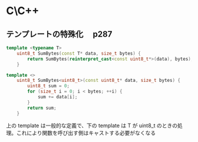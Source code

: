 # C\C++

## テンプレートの特殊化　 p287

```c++
template <typename T>
    uint8_t SumBytes(const T* data, size_t bytes) {
        return SumBytes(reinterpret_cast<const uint8_t*>(data), bytes);
    }

template <>
    uint8_t SumBytes<uint8_t>(const uint8_t* data, size_t bytes) {
        uint8_t sum = 0;
        for (size_t i = 0; i < bytes; ++i) {
            sum += data[i];
        }
        return sum;
    }
```

上の template は一般的な定義で、下の template は T が uint8_t のときの処理。これにより関数を呼び出す側はキャストする必要がなくなる

